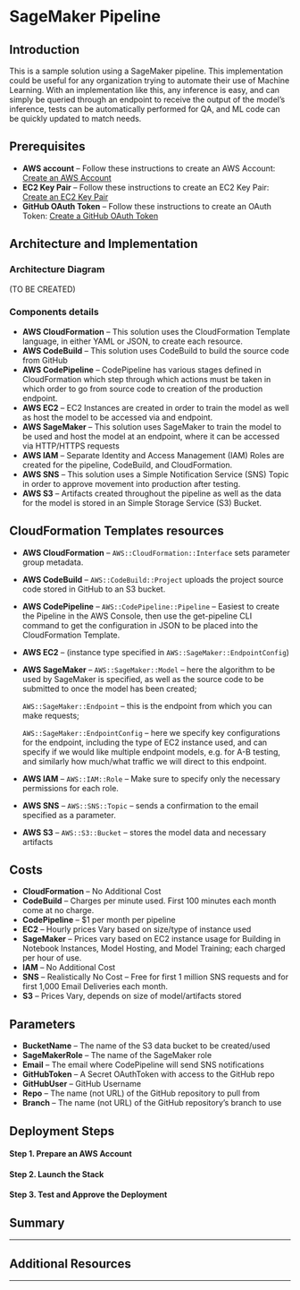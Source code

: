 # SageMaker Pipeline
## Introduction

This is a sample solution using a SageMaker pipeline.  This implementation could be useful for any organization trying to automate their use of Machine Learning.  With an implementation like this, any inference is easy, and can simply be queried through an endpoint to receive the output of the model’s inference, tests can be automatically performed for QA, and ML code can be quickly updated to match needs.


## Prerequisites
- **AWS account** – Follow these instructions to create an AWS Account: [Create an AWS Account](http://docs.aws.amazon.com/AmazonSimpleDB/latest/DeveloperGuide/AboutAWSAccounts.html)
- **EC2 Key Pair** – Follow these instructions to create an EC2 Key Pair: [Create an EC2 Key Pair](http://docs.aws.amazon.com/AWSEC2/latest/UserGuide/ec2-key-pairs.html#having-ec2-create-your-key-pair)
- **GitHub OAuth Token** – Follow these instructions to create an OAuth Token: [Create a GitHub OAuth Token](https://github.com/stelligent/devops-essentials/wiki/Prerequisites#create-an-oauth-token-in-github)


## Architecture and Implementation
###  Architecture Diagram
  (TO BE CREATED)


###  Components details
  - **AWS CloudFormation** – This solution uses the CloudFormation Template language, in either YAML or JSON, to create each resource.
  - **AWS CodeBuild** – This solution uses CodeBuild to build the source code from GitHub
  - **AWS CodePipeline** – CodePipeline has various stages defined in CloudFormation which step through which actions must be taken in which order to go from source code to creation of the production endpoint.
  - **AWS EC2** – EC2 Instances are created in order to train the model as well as host the model to be accessed via and endpoint.  
  - **AWS SageMaker** – This solution uses SageMaker to train the model to be used and host the model at an endpoint, where it can be accessed via HTTP/HTTPS requests
  - **AWS IAM** – Separate Identity and Access Management (IAM) Roles are created for the pipeline, CodeBuild, and CloudFormation.
  - **AWS SNS** – This solution uses a Simple Notification Service (SNS) Topic in order to approve movement into production after testing.
  - **AWS S3** – Artifacts created throughout the pipeline as well as the data for the model is stored in an Simple Storage Service (S3) Bucket.


## CloudFormation Templates resources
  - **AWS CloudFormation** – `AWS::CloudFormation::Interface` sets parameter group metadata.
  - **AWS CodeBuild** – `AWS::CodeBuild::Project` uploads the project source code stored in GitHub to an S3 bucket.
  - **AWS CodePipeline** – `AWS::CodePipeline::Pipeline` – Easiest to create the Pipeline in the AWS Console, then use the get-pipeline CLI command to get the configuration in JSON to be placed into the CloudFormation Template.
  - **AWS EC2** – (instance type specified in `AWS::SageMaker::EndpointConfig`)
  - **AWS SageMaker** – `AWS::SageMaker::Model` – here the algorithm to be used by SageMaker is specified, as well as the source code to be submitted to once the model has been created;
    
    `AWS::SageMaker::Endpoint` – this is the endpoint from which you can make requests;
    
    `AWS::SageMaker::EndpointConfig` – here we specify key configurations for the endpoint, including the type of EC2 instance used, and can specify if we would like multiple endpoint models, e.g. for A-B testing, and similarly how much/what traffic we will direct to this endpoint.
  - **AWS IAM** – `AWS::IAM::Role` – Make sure to specify only the necessary permissions for each role.
  - **AWS SNS** – `AWS::SNS::Topic` – sends a confirmation to the email specified as a parameter.
  - **AWS S3** – `AWS::S3::Bucket` – stores the model data and necessary artifacts


## Costs
- **CloudFormation** – No Additional Cost
- **CodeBuild** – Charges per minute used. First 100 minutes each month come at no charge.
- **CodePipeline** – $1 per month per pipeline
- **EC2** – Hourly prices Vary based on size/type of instance used
- **SageMaker** – Prices vary based on EC2 instance usage for Building in Notebook Instances, Model Hosting, and Model Training; each charged per hour of use.
- **IAM** – No Additional Cost
- **SNS** – Realistically No Cost – Free for first 1 million SNS requests and for first 1,000 Email Deliveries each month.
- **S3** – Prices Vary, depends on size of model/artifacts stored


## Parameters
- **BucketName** – The name of the S3 data bucket to be created/used
- **SageMakerRole** – The name of the SageMaker role
- **Email** – The email where CodePipeline will send SNS notifications
- **GitHubToken** – A Secret OAuthToken with access to the GitHub repo
- **GitHubUser** – GitHub Username
- **Repo** – The name (not URL) of the GitHub repository to pull from
- **Branch** – The name (not URL) of the GitHub repository’s branch to use


## Deployment Steps
####  Step 1. Prepare an AWS Account
####  Step 2. Launch the Stack
####  Step 3. Test and Approve the Deployment


## Summary
------------


## Additional Resources
------------